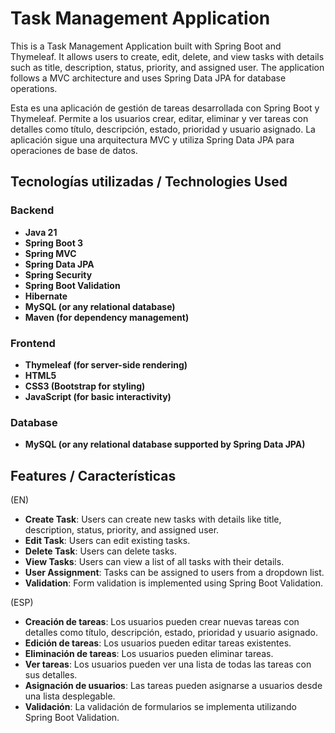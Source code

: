 # Task Management Application

This is a Task Management Application built with Spring Boot and Thymeleaf. It allows users to create, edit, delete, and view tasks with details such as title, description, status, priority, and assigned user. The application follows a MVC architecture and uses Spring Data JPA for database operations.

Esta es una aplicación de gestión de tareas desarrollada con Spring Boot y Thymeleaf. Permite a los usuarios crear, editar, eliminar y ver tareas con detalles como título, descripción, estado, prioridad y usuario asignado. La aplicación sigue una arquitectura MVC y utiliza Spring Data JPA para operaciones de base de datos.

## Tecnologías utilizadas / Technologies Used

### Backend
- **Java 21**
- **Spring Boot 3**
- **Spring MVC**
- **Spring Data JPA**
- **Spring Security**
- **Spring Boot Validation**
- **Hibernate**
- **MySQL (or any relational database)**
- **Maven (for dependency management)**

### Frontend
- **Thymeleaf (for server-side rendering)**
- **HTML5**
- **CSS3 (Bootstrap for styling)**
- **JavaScript (for basic interactivity)**

### Database
- **MySQL (or any relational database supported by Spring Data JPA)**


## Features / Características
(EN)
- **Create Task**: Users can create new tasks with details like title, description, status, priority, and assigned user.
- **Edit Task**: Users can edit existing tasks.
- **Delete Task**: Users can delete tasks.
- **View Tasks**: Users can view a list of all tasks with their details.
- **User Assignment**: Tasks can be assigned to users from a dropdown list.
- **Validation**: Form validation is implemented using Spring Boot Validation.
  
(ESP)
- **Creación de tareas**: Los usuarios pueden crear nuevas tareas con detalles como título, descripción, estado, prioridad y usuario asignado.
- **Edición de tareas**: Los usuarios pueden editar tareas existentes.
- **Eliminación de tareas**: Los usuarios pueden eliminar tareas.
- **Ver tareas**: Los usuarios pueden ver una lista de todas las tareas con sus detalles.
- **Asignación de usuarios**: Las tareas pueden asignarse a usuarios desde una lista desplegable.
- **Validación**: La validación de formularios se implementa utilizando Spring Boot Validation.


